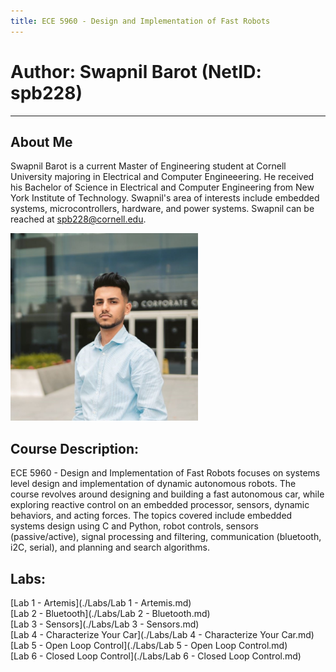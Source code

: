 ```yaml
---
title: ECE 5960 - Design and Implementation of Fast Robots
---
```

# Author: Swapnil Barot (NetID: spb228)
---

## About Me
Swapnil Barot is a current Master of Engineering student at Cornell University majoring in Electrical and Computer Engineeering. He received his Bachelor of Science in Electrical and Computer Engineering from New York Institute of Technology. Swapnil's area of interests include embedded systems, microcontrollers, hardware, and power systems. Swapnil can be reached at spb228@cornell.edu.

<img src="./images/spb.jpg" width="300" height="300" alt="hi" class="inline"/>

## Course Description:
ECE 5960 - Design and Implementation of Fast Robots focuses on systems level design and implementation of dynamic autonomous robots. The course revolves around designing and building a fast autonomous car, while exploring reactive control on an embedded processor, sensors, dynamic behaviors, and acting forces. The topics covered include embedded systems design using C and Python, robot controls, sensors (passive/active), signal processing and filtering, communication (bluetooth, i2C, serial), and planning and search algorithms. 

## Labs:
[Lab 1 - Artemis](./Labs/Lab 1 - Artemis.md) <br/>
[Lab 2 - Bluetooth](./Labs/Lab 2 - Bluetooth.md) <br/>
[Lab 3 - Sensors](./Labs/Lab 3 - Sensors.md) <br/>
[Lab 4 - Characterize Your Car](./Labs/Lab 4 - Characterize Your Car.md) <br/>
[Lab 5 - Open Loop Control](./Labs/Lab 5 - Open Loop Control.md) <br/>
[Lab 6 - Closed Loop Control](./Labs/Lab 6 - Closed Loop Control.md) <br/>

